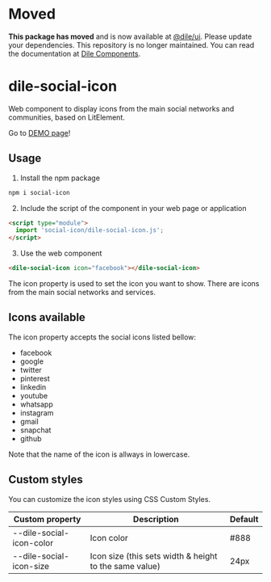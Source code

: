 # Moved

**This package has moved** and is now available at [@dile/ui](https://github.com/Polydile/dile-components). Please update your dependencies. This repository is no longer maintained. You can read the documentation at [Dile Components](https://dile-components.com/).

# dile-social-icon

Web component to display icons from the main social networks and communities, based on LitElement.

Go to [DEMO page](https://dile-social-icon.polydile.com)!

## Usage

1) Install the npm package

```bash
npm i social-icon
```

2) Include the script of the component in your web page or application

```html
<script type="module">
  import 'social-icon/dile-social-icon.js';
</script>
```

3) Use the web component

```html
<dile-social-icon icon="facebook"></dile-social-icon>
```

The icon property is used to set the icon you want to show. There are icons from the main social networks and services. 

## Icons available

The icon property accepts the social icons listed bellow:

- facebook
- google
- twitter
- pinterest
- linkedin
- youtube
- whatsapp
- instagram
- gmail
- snapchat
- github

Note that the name of the icon is allways in lowercase.

## Custom styles

You can customize the icon styles using CSS Custom Styles.

Custom property | Description | Default
----------------|-------------|---------
--dile-social-icon-color | Icon color | #888
--dile-social-icon-size | Icon size (this sets width & height to the same value) | 24px
